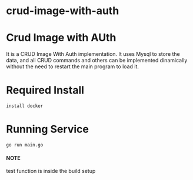 # crud-image-with-auth
Crud Image with AUth
================
It is a CRUD Image With Auth implementation. It uses Mysql to store the data, and all CRUD commands and others can be implemented dinamically without the need to restart the main program to load it.

Required Install
================
```install docker```

Running Service
================
```go run main.go```


#### NOTE
test function is inside the build setup